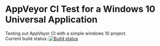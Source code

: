 # AppVeyor CI Test for a Windows 10 Universal Application

Testing out AppVeyor CI with a simple windows 10 project.   
Current build status: [![Build status](https://ci.appveyor.com/api/projects/status/wuqsvkx7x9h2ux58/branch/master?svg=true)](https://ci.appveyor.com/project/ankitg/appveyor-win10-test/branch/master)
